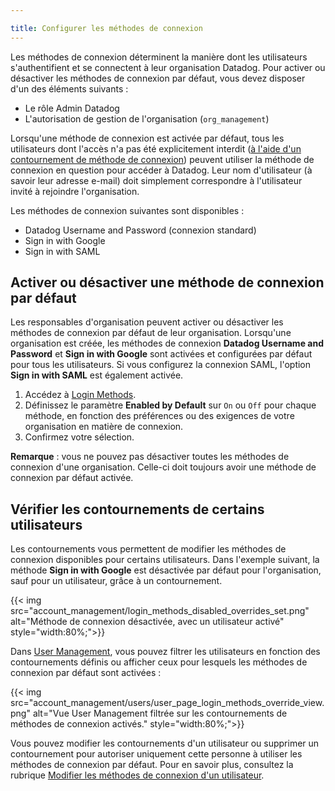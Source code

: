 ```yaml
---

title: Configurer les méthodes de connexion
---
```


Les méthodes de connexion déterminent la manière dont les utilisateurs s'authentifient et se connectent à leur organisation Datadog. Pour activer ou désactiver les méthodes de connexion par défaut, vous devez disposer d'un des éléments suivants :

- Le rôle Admin Datadog
- L'autorisation de gestion de l'organisation (`org_management`)

Lorsqu'une méthode de connexion est activée par défaut, tous les utilisateurs dont l'accès n'a pas été explicitement interdit ([à l'aide d'un contournement de méthode de connexion][1]) peuvent utiliser la méthode de connexion en question pour accéder à Datadog. Leur nom d'utilisateur (à savoir leur adresse e-mail) doit simplement correspondre à l'utilisateur invité à rejoindre l'organisation.

Les méthodes de connexion suivantes sont disponibles :

- Datadog Username and Password (connexion standard)
- Sign in with Google
- Sign in with SAML

## Activer ou désactiver une méthode de connexion par défaut

Les responsables d'organisation peuvent activer ou désactiver les méthodes de connexion par défaut de leur organisation. Lorsqu'une organisation est créée, les méthodes de connexion **Datadog Username and Password** et **Sign in with Google** sont activées et configurées par défaut pour tous les utilisateurs. Si vous configurez la connexion SAML, l'option **Sign in with SAML** est également activée.

1. Accédez à [Login Methods][2].
2. Définissez le paramètre **Enabled by Default** sur `On` ou `Off` pour chaque méthode, en fonction des préférences ou des exigences de votre organisation en matière de connexion.
3. Confirmez votre sélection.

**Remarque** : vous ne pouvez pas désactiver toutes les méthodes de connexion d'une organisation. Celle-ci doit toujours avoir une méthode de connexion par défaut activée.

## Vérifier les contournements de certains utilisateurs

Les contournements vous permettent de modifier les méthodes de connexion disponibles pour certains utilisateurs. Dans l'exemple suivant, la méthode **Sign in with Google** est désactivée par défaut pour l'organisation, sauf pour un utilisateur, grâce à un contournement.

{{< img src="account_management/login_methods_disabled_overrides_set.png" alt="Méthode de connexion désactivée, avec un utilisateur activé" style="width:80%;">}}

Dans [User Management][3], vous pouvez filtrer les utilisateurs en fonction des contournements définis ou afficher ceux pour lesquels les méthodes de connexion par défaut sont activées :

{{< img src="account_management/users/user_page_login_methods_override_view.png" alt="Vue User Management filtrée sur les contournements de méthodes de connexion activés." style="width:80%;">}}

Vous pouvez modifier les contournements d'un utilisateur ou supprimer un contournement pour autoriser uniquement cette personne à utiliser les méthodes de connexion par défaut. Pour en savoir plus, consultez la rubrique [Modifier les méthodes de connexion d'un utilisateur][1].

[1]: /fr/account_management/users/#edit-a-users-login-methods
[2]: https://app.datadoghq.com/organization-settings/login-methods
[3]: https://app.datadoghq.com/organization-settings/users
